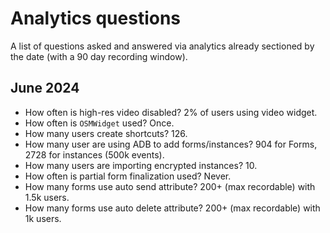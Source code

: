 # Analytics questions

A list of questions asked and answered via analytics already sectioned by the date (with a 90 day recording window).

## June 2024

- How often is high-res video disabled? 2% of users using video widget.
- How often is `OSMWidget` used? Once.
- How many users create shortcuts? 126.
- How many user are using ADB to add forms/instances? 904 for Forms, 2728 for instances (500k events).
- How many users are importing encrypted instances? 10.
- How often is partial form finalization used? Never.
- How many forms use auto send attribute? 200+ (max recordable) with 1.5k users.
- How many forms use auto delete attribute? 200+ (max recordable) with 1k users.
